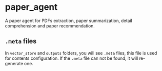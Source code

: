 # paper_agent
A paper agent for PDFs extraction, paper summarization, detail comprehension and paper recommendation.


## `.meta` files

In `vector_store` and `outputs` folders, you will see `.meta` files, this file is used for contents configuration. If the `.meta` file can not be found, it will re-generate one.